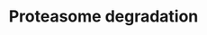 ---
annotations:
- id: PW:0000144
  parent: regulatory pathway
  type: Pathway Ontology
  value: ubiquitin/proteasome degradation pathway
authors:
- Nsalomonis
- MaintBot
- Ddigles
- Egonw
- Eweitz
description: ''
last-edited: 2021-05-16
organisms:
- Saccharomyces cerevisiae
redirect_from:
- /index.php/Pathway:WP158
- /instance/WP158
revision: null
schema-jsonld:
- '@context': https://schema.org/
  '@id': https://wikipathways.github.io/pathways/WP158.html
  '@type': Dataset
  creator:
    '@type': Organization
    name: WikiPathways
  description: ''
  keywords:
  - ATP
  - HIST1H2AB
  - HLA-A
  - HLA-B
  - HLA-C
  - HLA-E
  - HLA-F
  - HLA-G
  - HLA-H
  - HLA-J
  - HTA2
  - HTZ1
  - IFNG
  - NAS2
  - NAS6
  - NEDD4
  - PRE1
  - PRE10
  - PRE2
  - PRE3
  - PRE4
  - PRE5
  - PRE6
  - PRE7
  - PRE8
  - PRE9
  - PSMB10
  - PSMB3
  - PSMB8
  - PSMB9
  - PSMD5
  - PSMD6
  - PSME1
  - PSME2
  - PSME3
  - PUP1
  - PUP2
  - RPN1
  - RPN10
  - RPN12
  - RPN2
  - RPN3
  - RPN5
  - RPN6
  - RPN8
  - RPN9
  - RPT1
  - RPT2
  - RPT3
  - RPT4
  - RPT5
  - RPT6
  - SCL1
  - UBA1
  - UBC4
  - UBC5
  - UBE1L
  - UBE2B
  - UBE2D1
  - UBI4
  license: CC0
  name: Proteasome degradation
seo: CreativeWork
title: Proteasome degradation
wpid: WP158
---